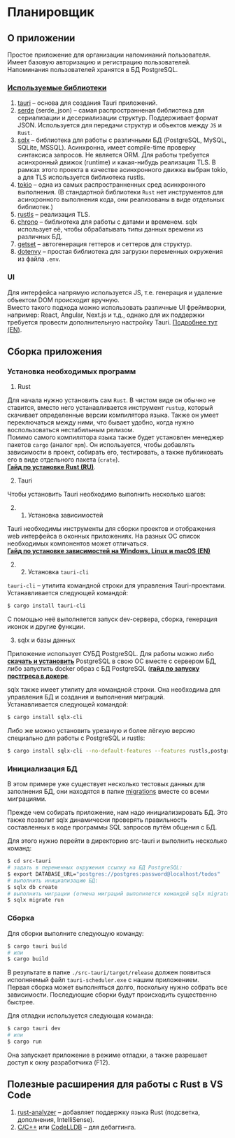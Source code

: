 # Планировщик

## О приложении

Простое приложение для организации напоминаний пользователя. Имеет базовую авторизацию и регистрацию пользователей. Напоминания пользователей хранятся в БД PostgreSQL.

### [Используемые библиотеки](./src-tauri/Cargo.toml)

1. [tauri](https://docs.rs/tauri/1.2.1/tauri/) – основа для создания Tauri приложений.
2. [serde](https://docs.rs/serde/1.0.152/serde/) (serde_json) – самая распространненая библиотека для сериализации и десериализации структур. Поддерживает формат JSON. Используется для передачи структур и объектов между `JS` и `Rust`.
3. [sqlx](https://docs.rs/sqlx/0.6.2/sqlx/) – библиотека для работы с различными БД (PostgreSQL, MySQL, SQLite, MSSQL). Асинхронна, имеет compile-time проверку синтаксиса запросов. Не является ORM. Для работы требуется асинхронный движок (runtime) и какая-нибудь реализация TLS. В рамках этого проекта в качестве асинхронного движка выбран tokio, а для TLS используется библиотека rustls.
4. [tokio](https://docs.rs/tokio/1.24.1/tokio/) – одна из самых распространненных сред асинхронного выполнения. (В стандартной библиотеки `Rust` нет инструментов для асинхронного выполнения кода, они реализованы в виде отдельных библиотек.)
5. [rustls](https://docs.rs/rustls/0.20.8/rustls/) – реализация TLS.
6. [chrono](https://docs.rs/chrono/0.4.19/chrono/) – библиотека для работы с датами и временем. sqlx использует её, чтобы обрабатывать типы данных времени из различных БД.
7. [getset](https://docs.rs/getset/0.1.2/getset/) – автогенерация геттеров и сеттеров для структур.
8. [dotenvy](https://docs.rs/dotenvy/0.15.6/dotenvy/) – простая библиотека для загрузки переменных окружения из файла `.env`.

### UI

Для интерфейса напрямую используется JS, т.е. генерация и удаление объектом DOM происходит вручную.  
Вместо такого подхода можно использовать различные UI фреймворки, например: React, Angular, Next.js и т.д., однако для их поддержки требуется провести дополнительную настройку Tauri. [Подробнее тут (EN)](https://tauri.app/v1/guides/getting-started/setup/next-js).

## Сборка приложения

### Установка необходимых программ

1. Rust

Для начала нужно установить сам `Rust`. В чистом виде он обычно не ставится, вместо него устанавливается инструмент `rustup`, который скачивает определенные версии компилятора языка. Также он умеет переключаться между ними, что бывает удобно, когда нужно воспользоваться нестабильным релизом.  
Помимо самого компилятора языка также будет установлен менеджер пакетов `cargo` (аналог `npm`). Он используется, чтобы добавлять зависимости в проект, собирать его, тестировать, а также публиковать его в виде отдельного пакета (`crate`).  
<b>[Гайд по установке Rust (RU)](https://doc.rust-lang.ru/book/ch01-01-installation.html)</b>.

2. Tauri

Чтобы установить Tauri необходимо выполнить несколько шагов:

2. 1. Установка зависимостей

Tauri необходимы инструменты для сборки проектов и отображения web интерфейса в оконных приложениях. На разных ОС список необходимых компонентов может отличаться.  
<b>[Гайд по установке зависимостей на Windows, Linux и macOS (EN)](https://tauri.app/v1/guides/getting-started/prerequisites)</b>

2. 2. Установка `tauri-cli`

`tauri-cli` – утилита командной строки для управления Tauri-проектами.  
Устанавливается следующей командой:
```sh
$ cargo install tauri-cli
```
С помощью неё выполняется запуск dev-сервера, сборка, генерация иконок и другие функции.

3. sqlx и базы данных

Приложение использует СУБД PostgreSQL. Для работы можно либо <b>[скачать и установить](https://www.postgresql.org/download/)</b> PostgreSQL в свою ОС вместе с сервером БД, либо запустить docker образ с БД PostgreSQL (<b>[гайд по запуску постгреса в докере](https://habr.com/ru/post/578744/)</b>.

sqlx также имеет утилиту для командной строки. Она необходима для управления БД и создания и выполнения миграций.  
Устанавливается следующей командой:
```sh
$ cargo install sqlx-cli
```
Либо же можно установить урезаную и более лёгкую версию специально для работы с PostgreSQL и rustls:
```sh
$ cargo install sqlx-cli --no-default-features --features rustls,postgres
```

### Инициализация БД

В этом примере уже существует несколько тестовых данных для заполнения БД, они находятся в папке [migrations](./src-tauri/migrations/) вместе со всеми миграциями.

Прежде чем собирать приложение, нам надо инициализировать БД. Это также позволит sqlx динамически проверять правильность составленных в коде программы SQL запросов путём общения с БД.

Для этого нужно перейти в директорию src-tauri и выполнить несколько команд:
```sh
$ cd src-tauri
# задать в переменных окружения ссылку на БД PostgreSQL:
$ export DATABASE_URL="postgres://postgres:password@localhost/todos"
# выполнить инициализацию БД:
$ sqlx db create
# выполнить миграции (отмена миграций выполняется командой sqlx migrate revert):
$ sqlx migrate run
```

### Сборка

Для сборки выполните следующую команду:
```sh
$ cargo tauri build
# или
$ cargo build
```
В результате в папке `./src-tauri/target/release` должен появиться исполняемый файл `tauri-scheduler.exe` с нашим приложением.  
Первая сборка может выполняться долго, поскольку нужно собрать все зависимости. Последующие сборки будут происходить существенно быстрее.

Для отладки используется следующая команда:
```sh
$ cargo tauri dev
# или
$ cargo run
```
Она запускает приложение в режиме отладки, а также разрешает доступ к окну разработчика (F12).

## Полезные расширения для работы с Rust в VS Code

1. [rust-analyzer](https://marketplace.visualstudio.com/items?itemName=rust-lang.rust-analyzer) – добавляет поддержку языка Rust (подсветка, дополнения, IntelliSense).
2. [C/C++](https://marketplace.visualstudio.com/items?itemName=ms-vscode.cpptools) или [CodeLLDB](https://marketplace.visualstudio.com/items?itemName=vadimcn.vscode-lldb) – для дебаггинга.